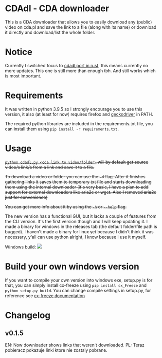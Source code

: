 # CDAdl - CDA downloader 
This is a CDA downloader that allows you to easily download any (public) video on cda.pl and save the link to a file (along with its name) or download it directly and download/list the whole folder.

# Notice
Currently I switched focus to [cdadl port in rust](https://codeberg.org/MicroPanda123/cdadl_rust), this means currently no more updates. 
This one is still more than enough tbh. 
And still works which is most important.

# Requirements
It was written in python 3.9.5 so I strongly encourage you to use this version, it also (at least for now) requires firefox and [geckodriver](https://github.com/mozilla/geckodriver) in PATH. 

The required python libraries are included in the requirements.txt file, you can install them using `pip install -r requirements.txt`.

# Usage
~~`python cdadl.py <cda link to video/folder>` will by default get source video/s link/s from a link and save it to a file.~~

~~To download a video or folder you can use the `-d` flag. After it finishes gathering links it saves them to temporary txt file and starts downloading them using the internal downloader (it's very basic, I have a plan to add support for external downloaders like aria2c or wget. Also I removed aria2c just for convenience)~~

~~You can get more info about it by using the `-h` or `--help` flag.~~

The new version has a functional GUI, but it lacks a couple of features from the CLI version. It's the first version though and I will keep updating it. I made a binary for windows in the releases tab (the default folder/file path is bugged). I haven't made a binary for linux yet because I didn't think it was necessary, y'all can use python alright, I know because I use it myself.

Windows build: <a href=https://github.com/MicroPanda123/cdadl/releases> <img src="https://img.shields.io/github/workflow/status/MicroPanda123/cdadl/windows-build"> </a>

# Build your own windows version
If you want to compile your own version into windows exe, setup.py is for that, you can simply install cx-freeze using `pip install cx_Freeze` and `python setup.py build`. You can change compile settings in setup.py, for reference see <a href=https://cx-freeze.readthedocs.io/en/latest/setup_script.html>cx-freeze documentation</a>

# Changelog

## v0.1.5
EN: Now downloader shows links that weren't downloaded.
PL: Teraz pobieracz pokazuje linki ktore nie zostaly pobrane.
